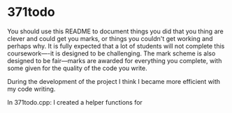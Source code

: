 # 371todo

You should use this README to document things you did that you thing are clever and could get you marks, or things you couldn't get working and perhaps why. It is fully expected that a lot of students will not complete this coursework—-it is designed to be challenging. The mark scheme is also designed to be fair—marks are awarded for everything you complete, with some given for the quality of the code you write.

During the development of the project I think I became more efficient with my code writing.

In 371todo.cpp:
I created a helper functions for 